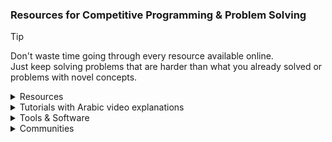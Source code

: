 ### Resources for Competitive Programming & Problem Solving
> [!TIP]
> Don't waste time going through every resource available online.\
> Just keep solving problems that are harder than what you already solved or problems with novel concepts.
<details><summary>Resources</summary>

- [Codeforces catalog](https://codeforces.com/catalog)
- [Awesome Competitive Programming](https://github.com/lnishan/awesome-competitive-programming)
- [Algorithms for Competitive Programming](https://cp-algorithms.com)
- [USACO Guide](https://usaco.guide)
- [Colin Galen's Roadmap](https://docs.google.com/document/d/1-7Co93b504uyXyMjjE8bnLJP3d3QXvp_m1UjvbvdR2Y)
- [Coding Interview University](https://github.com/jwasham/coding-interview-university)
- [Tech Interview Handbook](https://www.techinterviewhandbook.org)
- [NeetCode](https://neetcode.io)
- [Coding Interview Prep](https://www.freecodecamp.org/learn/coding-interview-prep)
- [Errichto Algorithms](https://github.com/Errichto/youtube/wiki)
- [Competitive Programming - A Complete- Guide](https://www.geeksforgeeks.org/competitive-programming-a-complete-guide)
- [Awesome Algorithms](https://github.com/tayllan/awesome-algorithms)
- [Topcoder](https://www.topcoder.com/thrive/tracks?track=Competitive%20Programming)
- [TeamsCode](https://www.teamscode.org/)
- [PIRATE KING](https://www.piratekingdom.com/leetcode/study-guide)
- Codeforces groups:
    - [New Comers Summer Camp ACM assiut](https://codeforces.com/group/3jD9SzY31n)
    - [JPC | Atypical | Newcomers 2024](https://codeforces.com/group/ZIN4PlsExe)
    - [100 Easy Problems (Bootcamp)](https://codeforces.com/group/yg7WhsFsAp)
    - [Shaazzz](https://codeforces.com/group/W2YvE0cOoh)
    - [CSOC 2021](https://codeforces.com/group/t1mC3K67lU/contests)
    - [Open Contest Series](https://codeforces.com/group/T99c3atS1n)
    - [All Public Groups](https://codeforces.com/groups/page/1)
- Other Online Judges:
    - [LeetCode](https://leetcode.com/)
    - [CS Academy](https://csacademy.com)
    - [hackerearth](https://www.hackerearth.com)
    - [thabit](https://thabit.io)
    - [LogicRush](https://logicrush.com)
    - [codewars](https://www.codewars.com)
    - [edabit](https://edabit.com)
    - [Project Euler](https://www.freecodecamp.org/learn/project-euler)
    - [CodeDrills](https://codedrills.io/problems)
    - [USACO](https://train.usaco.org/)
    - [GeeksforGeeks](https://www.geeksforgeeks.org/explore)
    - <details><summary><a href="https://vjudge.net">Virtual Judge</summary>
        <ul>
                        <li>
                <a href="http://poj.org/" target="_blank">
                    <img src="https://vjudge.net/static/bundle/a3a137580388fd8ebace.ico" width="20" /> POJ
                </a>
            </li>
            <li>
                <a href="https://pintia.cn/problem-sets/91827364500" target="_blank">
                    <img src="https://vjudge.net/static/bundle/82dd100dc5ab2a91c05a.ico" width="20" /> ZOJ
                </a>
            </li>
            <li>
                <a href="http://livearchive.onlinejudge.org/index.php" target="_blank">
                    <img src="https://vjudge.net/static/bundle/4b67f78de220633fd18a.ico" width="20" /> UVALive
                </a> (dead)
            </li>
            <li>
                <a href="https://codeforces.com/problemsets/acmsguru" target="_blank">
                    <img src="https://vjudge.net/static/bundle/150071ef43ace6b8a0cf.ico" width="20" /> SGU
                </a>
            </li>
            <li>
                <a href="http://acm.timus.ru/" target="_blank">
                    <img src="https://vjudge.net/static/bundle/4365153ee3c7a254da01.ico" width="20" /> URAL
                </a>
            </li>
            <li>
                <a href="http://www.hustoj.org/" target="_blank">
                    <img src="https://vjudge.net/static/bundle/a3ffd4e897e9c08baa20.jpg" width="20" /> HUST
                </a> (dead)
            </li>
            <li>
                <a href="http://www.spoj.com/" target="_blank">
                    <img src="https://vjudge.net/static/bundle/7ca10a33e9e8213fa737.png" width="20" /> SPOJ
                </a>
            </li>
            <li>
                <a href="http://acm.hdu.edu.cn/" target="_blank">
                    <img src="https://vjudge.net/static/bundle/73d8facc9c2896e38f19.png" width="20" /> HDU
                </a>
            </li>
            <li>
                <a href="http://www.lydsy.com/JudgeOnline/" target="_blank">
                    <img src="https://vjudge.net/static/bundle/f0046ccc6572230d2390.png" width="20" /> HYSBZ
                </a> (dead)
            </li>
            <li>
                <a href="https://onlinejudge.org/" target="_blank">
                    <img src="https://vjudge.net/static/bundle/4b67f78de220633fd18a.ico" width="20" /> UVA
                </a>
            </li>
            <li>
                <a href="http://codeforces.com/" target="_blank">
                    <img src="https://vjudge.net/static/bundle/9e471d950278bb99d90b.png" width="20" /> CodeForces
                </a>
            </li>
            <li>
                <a href="http://www.codah.club/" target="_blank">
                    <img src="https://vjudge.net/static/bundle/a1ebf61afd6229844ae2.ico" width="20" /> Z-Trening
                </a> (dead)
            </li>
            <li>
                <a href="http://judge.u-aizu.ac.jp/" target="_blank">
                    <img src="https://vjudge.net/static/bundle/72c318000fd40d15a16e.ico" width="20" /> Aizu
                </a>
            </li>
            <li>
                <a href="http://lightoj.com/" target="_blank">
                    <img src="https://vjudge.net/static/bundle/01f0e52b64c44c1ae211.png" width="20" /> LightOJ
                </a>
            </li>
            <li>
                <a href="https://github.com/HeRaNO/cdoj-vjudge/wiki" target="_blank">
                    <img src="https://vjudge.net/static/bundle/eb05969527c589a81e25.png" width="20" /> UESTC
                </a>
            </li>
            <li>
                <a href="https://ac.2333.moe/" target="_blank">
                    <img src="https://vjudge.net/static/bundle/afb9e20655d616ee85c2.jpg" width="20" /> NBUT
                </a>
            </li>
            <li>
                <a href="http://acm.fzu.edu.cn/" target="_blank">
                    <img src="https://vjudge.net/static/bundle/32f1c4c1b0d48ac81f68.gif" width="20" /> FZU
                </a> (dead)
            </li>
            <li>
                <a href="http://acm.csu.edu.cn/OnlineJudge/" target="_blank">
                    <img src="https://vjudge.net/static/bundle/1cf95a7d5db47f5bfda8.ico" width="20" /> CSU
                </a> (dead)
            </li>
            <li>
                <a href="https://acm.scu.edu.cn/" target="_blank">
                    <img src="https://vjudge.net/static/bundle/cb9b6884c5d048b76b54.ico" width="20" /> SCU
                </a> (dead)
            </li>
            <li>
                <a href="http://acdream.info/" target="_blank">
                    <img src="https://vjudge.net/static/bundle/a5863beba6b8749fb835.ico" width="20" /> ACdream
                </a> (dead)
            </li>
            <li>
                <a href="http://www.codechef.com/" target="_blank">
                    <img src="https://vjudge.net/static/bundle/d730e6df854b00193b35.ico" width="20" /> CodeChef
                </a>
            </li>
            <li>
                <a href="http://openjudge.cn/" target="_blank">
                    <img src="https://vjudge.net/static/bundle/a3a137580388fd8ebace.ico" width="20" /> OpenJudge
                </a>
            </li>
            <li>
                <a href="https://open.kattis.com/" target="_blank">
                    <img src="https://vjudge.net/static/bundle/0cf505f08cb62af24292.ico" width="20" /> Kattis
                </a>
            </li>
            <li>
                <a href="https://hihocoder.com/" target="_blank">
                    <img src="https://vjudge.net/static/bundle/86dc5088185af61f77b5.jpg" width="20" /> HihoCoder
                </a> (dead)
            </li>
            <li>
                <a href="http://acm.hit.edu.cn/hoj/" target="_blank">
                    <img src="https://vjudge.net/static/bundle/016595136a632184517a.png" width="20" /> HIT
                </a> (dead)
            </li>
            <li>
                <a href="http://acm.hrbust.edu.cn/" target="_blank">
                    <img src="https://vjudge.net/static/bundle/8c2f67900665583ec51f.ico" width="20" /> HRBUST
                </a> (dead)
            </li>
            <li>
                <a href="http://acm.mipt.ru/judge/" target="_blank">
                    <img src="https://vjudge.net/static/bundle/7fe12ac344725c3c6669.ico" width="20" /> EIJudge
                </a> (dead)
            </li>
            <li>
                <a href="https://atcoder.jp/" target="_blank">
                    <img src="https://vjudge.net/static/bundle/9f5a56961e774027bdcf.png" width="20" /> AtCoder
                </a>
            </li>
            <li>
                <a href="https://www.hackerrank.com/" target="_blank">
                    <img src="https://vjudge.net/static/bundle/827e9a41ed1deb5922b5.png" width="20" /> HackerRank
                </a>
            </li>
            <li>
                <a href="https://www.51nod.com/" target="_blank">
                    <img src="https://vjudge.net/static/bundle/a980f768ea0540723431.ico" width="20" /> 51Nod
                </a>
            </li>
            <li>
                <a href="https://arena.topcoder.com/" target="_blank">
                    <img src="https://vjudge.net/static/bundle/3464519813a1484173a5.png" width="20" /> TopCoder
                </a>
            </li>
            <li>
                <a href="https://www.e-olymp.com/en/" target="_blank">
                    <img src="https://vjudge.net/static/bundle/4d5bd9a45b1a9245b670.ico" width="20" /> EOlymp
                </a>
            </li>
            <li>
                <a href="https://nanti.jisuanke.com/" target="_blank">
                    <img src="https://vjudge.net/static/bundle/e059987bc885b5336b00.ico" width="20" /> 计蒜客
                </a>
            </li>
            <li>
                <a href="https://loj.ac/" target="_blank">
                    <img src="https://vjudge.net/static/bundle/d319c0859f22922e76db.ico" width="20" /> LibreOJ
                </a>
            </li>
            <li>
                <a href="https://uoj.ac/" target="_blank">
                    <img src="https://vjudge.net/static/bundle/de2b69c0cb3f89ec9bc9.ico" width="20" /> UniversalOJ
                </a>
            </li>
            <li>
                <a href="https://darkbzoj.cc" target="_blank">
                    <img src="https://vjudge.net/static/bundle/de2b69c0cb3f89ec9bc9.ico" width="20" /> 黑暗爆炸
                </a>
            </li>
            <li>
                <a href="https://cpc.csgrandeur.cn/" target="_blank">
                    <img src="https://vjudge.net/static/bundle/7228007bdb3f510c8b5a.ico" width="20" /> CSG
                </a>
            </li>
            <li>
                <a href="https://dmoj.ca/" target="_blank">
                    <img src="https://vjudge.net/static/bundle/cb63be31d0c8a9c931bc.png" width="20" /> DMOJ
                </a>
            </li>
            <li>
                <a href="https://toph.co/" target="_blank">
                    <img src="https://vjudge.net/static/bundle/4225461136c883368dba.png" width="20" /> Toph
                </a>
            </li>
            <li>
                <a href="https://www.luogu.com.cn/" target="_blank">
                    <img src="https://vjudge.net/static/bundle/4bccb2a6cf4dc154729b.ico" width="20" /> 洛谷
                </a>
            </li>
            <li>
                <a href="https://www.acmicpc.net/lang?lang=1" target="_blank">
                    <img src="https://vjudge.net/static/bundle/fb8265f1b129edaf4b15.png" width="20" /> Baekjoon
                </a>
            </li>
            <li>
                <a href="http://qoj.ac/" target="_blank">
                    <img src="https://vjudge.net/static/bundle/de2b69c0cb3f89ec9bc9.ico" width="20" /> QOJ
                </a>
            </li>
            <li>
                <a href="https://cses.fi/problemset/" target="_blank">
                    <img src="https://vjudge.net/static/bundle/8aeb2e93affef2d6e117.png" width="20" /> CSES
                </a>
            </li>
            <li>
                <a href="http://www.usaco.org/index.php" target="_blank">
                    <img src="https://vjudge.net/static/bundle/00b630b2ef7c4027b5bb.png" width="20" /> USACO
                </a>
            </li>
            <li>
                <a href="https://oj.uz/" target="_blank">
                    <img src="https://vjudge.net/static/bundle/75804f61731ecc629cc9.ico" width="20" /> oj.uz
                </a>
            </li>
            <li>
                <a href="https://judge.yosupo.jp/" target="_blank">
                    <img src="https://vjudge.net/static/bundle/84e15ca8b95e0d77954b.ico" width="20" /> Yosupo
                </a>
            </li>
            <li>
                <a href="https://yukicoder.me/" target="_blank">
                    <img src="https://vjudge.net/static/bundle/3d79e1d7488e2d01d0d9.png" width="20" /> yukicoder
                </a>
            </li>
            <li>
                <a href="https://oj.vnoi.info/" target="_blank">
                    <img src="https://vjudge.net/static/bundle/a507b35397cb4dd43cc7.png" width="20" /> VNOJ
                </a>
            </li>
            <li>
                <a href="https://tlx.toki.id/" target="_blank">
                    <img src="https://vjudge.net/static/bundle/eb0b5a7d27b56279ee6a.ico" width="20" /> TLX
                </a>
            </li>
            <li>
                <a href="https://new.bzoj.org:88/" target="_blank">
                    <img src="https://vjudge.net/static/bundle/b0ef9eadb2afb8a94b73.png" width="20" /> BZOJ
                </a>
            </li>
        </ul>
    </details>

<details><summary>Tutorials with Arabic video explanations</summary>

- [mostafa saad Sheet](https://codeforces.com/blog/entry/97858),
[Playlist](https://www.youtube.com/playlist?list=PLq8huKQsVgUPiCMSySRM14ysT_tgexD5z)
- [JordanCP](https://jordan-cp.com)
- [SolverToBe](https://solvertobe.com)
- [Completed Training From Zero](https://codeforces.com/group/isP4JMZTix)
- Universities Trainings:
    - [Al-Azhar ICPC Community](https://sites.google.com/view/azharicpc/home)
    - IEEEXtreme Training: [2020](https://www.youtube.com/playlist?list=PL1SVyy_SXUBafE_M5_YGLs83DnINXFVzz),
    [2021](https://www.youtube.com/playlist?list=PL1SVyy_SXUBZEdJUSwztfARNgzyw6XZv_),
    [2022](https://www.youtube.com/playlist?list=PL1SVyy_SXUBacYOVsmGLj8M1krENeXF_1)
    - JU: [level 0](https://codeforces.com/group/OQSClAEYis),
    [playlist](https://www.youtube.com/playlist?list=PLqZuMtm5THmaDh8o_raH8_1T7rDOekxai),
    [level 1](https://codeforces.com/group/UCvnPPDQxL),
    [playlist](https://www.youtube.com/playlist?list=PLqZuMtm5THmY5s1ATVRzP3g3rPzirxRUm),
    [level 2](https://codeforces.com/group/8u02vcbbFB),
    [playlist](https://www.youtube.com/playlist?list=PLqZuMtm5THmYsWYNqAeNoI_91wF8pW0xN),
    [level 3](https://codeforces.com/group/GMGjdU9W0I),
    [playlist](https://www.youtube.com/playlist?list=PLqZuMtm5THmaYLzrGQjjGUOVBT2Rv9N55)
    - BAU:
        - 2023: [Playlist](https://youtube.com/playlist?list=PL9L87DeTP7kbnVAOS2FCVOvuadcOT4ysN),
    [BAU Codeforces group](https://codeforces.com/group/tlobvwTh19),
    [coding club Codeforces group](https://codeforces.com/group/cRILaLqEsX)
        - 2024: [Playlist](https://www.youtube.com/playlist?list=PL9L87DeTP7kbjP8NmZrHHUhRQTmxx2Ju-), [Codeforces group](https://codeforces.com/group/ms9brvgtN5)
    - Assiut:
        - newcomers: [Sheet](https://docs.google.com/spreadsheets/d/12XlGl2Nae1NXRDNet_bGQ2HM2O3kq-9FS0Jm2pDwFyg),
        [Codeforces group](https://codeforces.com/group/MWSDmqGsZm),
        [Playlist](https://youtube.com/playlist?list=PLq8huKQsVgUMyLW7Q1OVErEclujWPGPsj),
        [C++ Solutions](https://github.com/MinaFaried3/Assiut-University-Training---Newcomers),
        [OtherLanguages](https://github.com/ahmedbadawihosny/Programming-And-Problem-Solving/tree/main/Problem%20Solving/CodeForces/ICPC%20Assiut%20University%20Training%20Sheet/Newcomers)
        - Juniors Phase 1: [Plan](https://www.aun.edu.eg/fci/sites/default/files/units/11.pdf),
        [Codeforces group](https://codeforces.com/group/3nQaj5GMG5),
        [Playlist1](https://www.youtube.com/playlist?list=PLj1uh4JbO1ow2RsObCH_BAsQnDypBG242),
        [Playlist2](https://www.youtube.com/playlist?list=PL4l5yt6NJ9wsrflRAyuifyjtCVAi1-SuW),
        [Solutions1](https://github.com/AbdelattyBadwy16/ICPC-Assiut-University-Training---Juniors-Phase-1-Sheets),
        [Solutions2](https://github.com/omarhashy99/ICPC-Assiut-University-Training-Juniors-Phase-1-Sheets)
        - Juniors Phase 2: [2020](https://vjudge.net/group/icpcassiutjunuiorsphase2),
        [2022](https://vjudge.net/group/junuiorsphase2_22)
</details><details><summary>Tools & Software</summary>

- My Setup:
    - [VS Code](https://code.visualstudio.com) or [VSCodium](https://vscodium.com/)
    - [C++ for VS Code](https://code.visualstudio.com/docs/languages/cpp)
    - [debug C++ in VS Code](https://code.visualstudio.com/docs/cpp/introvideos-cpp#_debug-a-c-project)
    - [VS Code extension for automatic testing](https://marketplace.visualstudio.com/items?itemName=DivyanshuAgrawal.competitive-programming-helper)
    - [browser extension for importing test cases](https://github.com/jmerle/competitive-companion)
    - [My Code Snippets](https://github.com/3m4r5/3m4r5/blob/main/Resources/cpp.json)
    - [online tool for creating code snippets](https://snippet-generator.app/)
    - other VS Code extensions I use:
        - [GitHub Theme](https://marketplace.visualstudio.com/items?itemName=GitHub.github-vscode-theme)
        - [Code Spell Checker](https://marketplace.visualstudio.com/items?itemName=streetsidesoftware.code-spell-checker)
        - [Hungry Delete](https://marketplace.visualstudio.com/items?itemName=jasonlhy.hungry-delete)
        - [Cursor column highlight](https://marketplace.visualstudio.com/items?itemName=IuriiBarlukov.cursor-column-highlight)
        - [Trailing Spaces](https://marketplace.visualstudio.com/items?itemName=shardulm94.trailing-spaces)
- Online Ladders:
    - [Codehunt](https://codehunt.cc)
    - [Static A2OJ](https://a2oj.netlify.app)
    - [A2OJ Ladders](https://earthshakira.github.io/a2oj-clientside/server/Ladders.html)
    - [Codeforces Ladders](https://codeforcesladders.firebaseapp.com)
    - [ACDLadders](https://acodedaily.com/)
    - [CP-31](https://www.tle-eliminators.com/cp-sheet)
    - [AtCoder Problems](https://kenkoooo.com/atcoder)
- Rating Predictors:
    - [Carrot](https://github.com/meooow25/carrot)
    - [CF-Predictor](https://codeforces.com/blog/entry/50411)
    - [ac-predictor](https://greasyfork.org/en/scripts/369954-ac-predictor/code)
    - [Leetcode predictor](https://lccn.lbao.site/)
- Codeforces Tools:
    - [Codeforces Visualizer](https://cfviz.netlify.app)
    - [CF Analytics](https://github.com/ApoorvaRajBhadani/cf-analytics)
    - [Tasks Finder Bot](https://t.me/TasksFinderBot)
    - [cf-fast-submit](https://codeforces.com/blog/entry/66646)
    - [cf-tool](https://github.com/xalanq/cf-tool)
- Other Tools:
    - [CLIST](https://clist.by)
    - [StopStalk](https://www.stopstalk.com)
    - [Gravy](https://gravy.thud.dev)
    - [Graph Editor](https://csacademy.com/app/graph_editor)
    - [Interval Visualiser](https://intervals-visualiser.vercel.app/)
    - [cpast](https://rootcircle.github.io/blog/project/cpast.html)
</details><details><summary>Communities</summary>

- Discord
    - Popular servers
        - [USACO (Unofficial)](https://discord.gg/bessMBe)
        ([resources](https://gist.github.com/3m4r5/15ae4c6573b5cac46dd5b5396b9a9587))
        - [Priyansh31dec Server](https://discord.gg/x6C4thVRfQ)
        - [A Code Daily!](https://discord.com/invite/H8TeFjvq6z)
        - [AC](https://discord.gg/2CJ6qvY)
        - [TLE Community](https://discord.com/invite/zNnwMKEbJG)
        - [Competitive Programming Initiative](https://discord.gg/6n55UAARJM)
        - [TeamsCode](https://discord.com/invite/8pg89SS)
        - [Errichto Server Official](https://discord.gg/errichto)
        - [tmw's CP club](https://discord.gg/AneA5wg)
        - [Competitive Programming Community](https://discord.gg/algorithms)
        - [International Coding Hub](https://discord.gg/9qQe2Nh)
        - [NeetCode](https://discord.gg/Qan2WGTcEr)
    - Arabic Servers
        - [Juniors Sheet](https://discord.gg/QapCtr58J7)
        - [Jordan Training Contests](https://discord.gg/FVq3uNwzvh)
        - [JUST Programming Chapter](https://discord.gg/bpAZs5v5MJ)
        - [ACM JU & JPC 2023 Problem Solving Training](https://discord.gg/JkaRaSvNUQ)
        - [Coding Club](https://discord.gg/kGRFEWJes7)
- Arabic Facebook Groups
    - [ACM - JCPC](https://web.facebook.com/groups/357325854467689)
    - [ICPC JU Training](https://web.facebook.com/groups/ProblemSolvingJu)
    - [JPC - Problem Solving](https://web.facebook.com/groups/JUST.Programming.Chapter)
    - [Problem solving training / Atypical & JPC](https://web.facebook.com/groups/3656874131270769)
    - [ACM JU - Problem Solving Training](https://web.facebook.com/groups/2674471682686370)
    - [ACM JU Problem Solving](https://web.facebook.com/groups/194133696894364)
    - [Acm chapter JU/ problem solving](https://web.facebook.com/groups/405132170348089)
    - [ProblemSolving Training 2023 - BAU](https://web.facebook.com/groups/914888532875958)
    - [ICPC EST Training (Student Branch)](https://web.facebook.com/groups/181389578046308)
    - [Al-Azhar ICPC Community Training](https://web.facebook.com/groups/2072363846213064)
</details>
